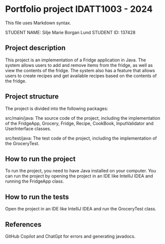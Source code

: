 # Portfolio project IDATT1003 - 2024

This file uses Markdown syntax.

STUDENT NAME: Silje Marie Borgan Lund
STUDENT ID: 137428

## Project description

This project is an implementation of a Fridge application in Java. The system allows users to add
and remove items from the fridge, as well as view the contents of the fridge. The system also has a
feature that allows users to create recipes and get available recipes based on the contents of the
fridge.

## Project structure

The project is divided into the following packages:

src/main/java: The source code of the project, including the implementation of the FridgeApp,
Grocery, Fridge, Recipe, CookBook, InputValidator and UserInterface classes.

src/test/java: The test code of the project, including the implementation of the GroceryTest.

## How to run the project

To run the project, you need to have Java installed on your computer. You can run the project by
opening the project in an IDE like IntelliJ IDEA and running the FridgeApp class.

## How to run the tests

Open the project in an IDE like IntelliJ IDEA and run the GroceryTest class.

## References

GitHub Copilot and ChatGpt for errors and generating javadocs.



